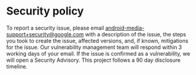 # Security policy #

To report a security issue, please email
android-media-support+security@google.com with a description of the issue, the
steps you took to create the issue, affected versions, and, if known,
mitigations for the issue. Our vulnerability management team will respond within
3 working days of your email. If the issue is confirmed as a vulnerability, we
will open a Security Advisory. This project follows a 90 day disclosure
timeline.
